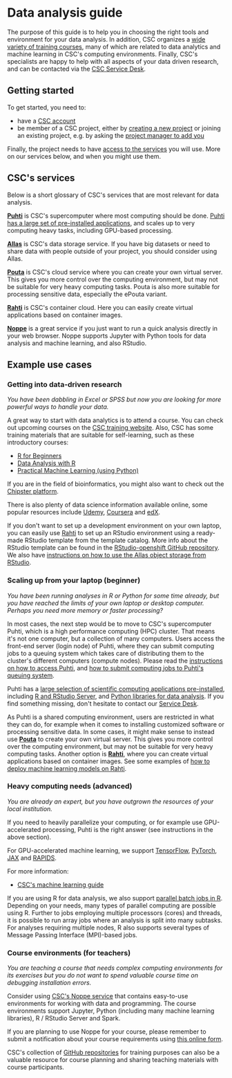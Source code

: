 # Data analysis guide

The purpose of this guide is to help you in choosing the right tools and environment for your data analysis.  In addition, CSC organizes a [wide variety of training courses](https://www.csc.fi/en/trainings), many of which are related to data analytics and machine learning in CSC's computing environments.  Finally, CSC's specialists are happy to help with all aspects of your data driven research, and can be contacted via the [CSC Service Desk](../../support/contact.md).

## Getting started

To get started, you need to:

- have a [CSC account](../../accounts/how-to-create-new-user-account.md)
- be member of a CSC project, either by [creating a new project](../../accounts/how-to-create-new-project.md) or joining an existing project, e.g. by asking the [project manager to add you](../../accounts/how-to-add-members-to-project.md)

Finally, the project needs to have [access to the services](../../accounts/how-to-add-service-access-for-project.md) you will use.  More on our services below, and when you might use them.

## CSC's services

Below is a short glossary of CSC's services that are most relevant for data analysis.

[**Puhti**](../../computing/index.md) is CSC's supercomputer where most computing should be done.  [Puhti has a large set of pre-installed applications](../../apps/index.md), and scales up to very computing heavy tasks, including GPU-based processing.

[**Allas**](../../data/Allas/index.md) is CSC's data storage service.  If you have big datasets or need to share data with people outside of your project, you should consider using Allas.

[**Pouta**](../../cloud/pouta/index.md) is CSC's cloud service where you can create your own virtual server.  This gives you more control over the computing environment, but may not be suitable for very heavy computing tasks.  Pouta is also more suitable for processing sensitive data, especially the ePouta variant.

[**Rahti**](../../cloud/rahti/index.md) is CSC's container cloud.  Here you can easily create virtual applications based on container images.

[**Noppe**](https://noppe.csc.fi/) is a great service if you just want to run a quick analysis directly in your web browser. Noppe supports Jupyter with Python tools for data analysis and machine learning, and also RStudio.

## Example use cases

### Getting into data-driven research

*You have been dabbling in Excel or SPSS but now you are looking for more powerful ways to handle your data.*

A great way to start with data analytics is to attend a course. You can check out upcoming courses on the [CSC training website](https://www.csc.fi/en/trainings). Also, CSC has some training materials that are suitable for self-learning, such as these introductory courses:

- [R for Beginners](https://github.com/csc-training/R-for-beginners)
- [Data Analysis with R](https://github.com/csc-training/da-with-r-remote)
- [Practical Machine Learning (using Python)](https://e-learn.csc.fi/course/view.php?id=14)

If you are in the field of bioinformatics, you might also want to check out the [Chipster platform](https://chipster.csc.fi/).

There is also plenty of data science information available online, some popular resources include [Udemy](https://www.udemy.com/courses/development/data-science/),
[Coursera](https://www.coursera.org/browse/data-science) and [edX](https://www.edx.org/course/subject/data-science).

If you don't want to set up a development environment on your own laptop, you can easily use [Rahti](../../cloud/rahti/access.md) to set up an RStudio environment using a ready-made RStudio template from the template catalog.
More info about the RStudio template can be found in the [RStudio-openshift GitHub repository](https://github.com/CSCfi/rstudio-openshift).  
We also have [instructions on how to use the Allas object storage from RStudio](https://github.com/CSCfi/rstudio-openshift/blob/master/Allas.md).

### Scaling up from your laptop (beginner)

*You have been running analyses in R or Python for some time already, but you have reached the limits of your own laptop or desktop computer. Perhaps you need more memory or faster processing?*

In most cases, the next step would be to move to CSC's supercomputer Puhti, which is a high performance computing (HPC) cluster. That means it's not one computer, but a collection of many computers. Users access the front-end server (login node) of Puhti, where they can submit computing jobs to a queuing system which takes care of distributing them to the cluster's different computers (compute nodes).  Please read the [instructions on how to access Puhti](../../computing/index.md), and [how to submit computing jobs to Puhti's queuing system](../../computing/running/getting-started.md).

Puhti has a [large selection of scientific computing applications pre-installed](../../apps/index.md), including [R and RStudio Server](../../apps/r-env.md), and [Python libraries for data analysis](../../apps/python-data.md).  If you find something missing, don't hesitate to contact our [Service Desk](../../support/contact.md).

As Puhti is a shared computing environment, users are restricted in what they can do, for example when it comes to installing customized software or processing sensitive data.  In some cases, it might make sense to instead use [**Pouta**](../../cloud/pouta/index.md) to create your own virtual server.  This gives you more control over the computing environment, but may not be suitable for very heavy computing tasks.  Another option is [**Rahti**](../../cloud/rahti/index.md), where you can create virtual applications based on container images. See some examples of [how to deploy machine learning models on Rahti](https://github.com/CSCfi/rahti-ml-examples).

### Heavy computing needs (advanced)

*You are already an expert, but you have outgrown the resources of your local institution.*

If you need to heavily parallelize your computing, or for example use GPU-accelerated processing, Puhti is the right answer (see instructions in the above section).

For GPU-accelerated machine learning, we support [TensorFlow](../../apps/tensorflow.md), [PyTorch](../../apps/pytorch.md), [JAX](../../apps/jax.md) and [RAPIDS](../../apps/rapids.md). 

For more information:

- [CSC's machine learning guide](ml-guide.md)

If you are using R for data analysis, we also support [parallel batch jobs in R](../../apps/r-env.md#parallel-batch-jobs). Depending on your needs, many types of parallel computing are possible using R. Further to jobs employing multiple processors (cores) and threads, it is possible to run array jobs where an analysis is split into many subtasks. For analyses requiring multiple nodes, R also supports several types of Message Passing Interface (MPI)-based jobs.


<!-- ### Big data processing (advanced)

You can use Rahti for example running [big data analytics and machine learning jobs on scalable Apache Spark cluster](../../apps/spark.md). -->

### Course environments (for teachers)

*You are teaching a course that needs complex computing environments for its exercises but you do not want to spend valuable course time on debugging installation errors.* 

Consider using [CSC's Noppe service](https://noppe.csc.fi/) that contains easy-to-use environments for working with data and programming. The course environments support Jupyter, Python (including many machine learning libraries), R / RStudio Server and Spark.

If you are planning to use Noppe for your course, please remember to submit a notification about your course requirements using [this online form](https://www.webropolsurveys.com/S/84118B6BD6E97501.par).

CSC's collection of [GitHub repositories](https://github.com/csc-training) for training purposes can also be a valuable resource for course planning and sharing teaching materials with course participants.
